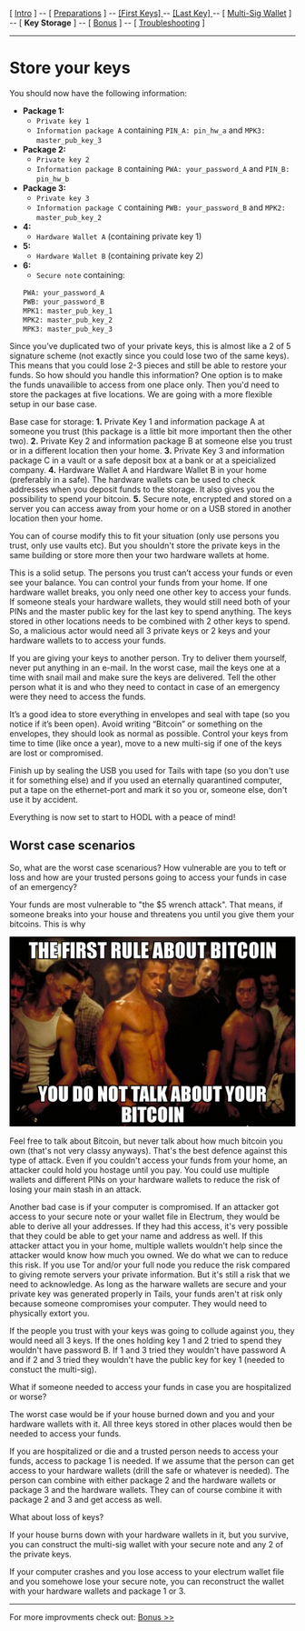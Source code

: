 [ [Intro](README.md) ] -- [ [Preparations]( hodl-guide_10_preparations.md) ] -- [ [First Keys] ](hodl-guide_20_first-keys.md) -- [ [Last Key] ](hodl-guide_30_last-key.md) -- [ [Multi-Sig Wallet](hodl-guide_40_multi-sig.md) ] -- [ **Key Storage** ] -- [ [Bonus](hodl-guide_60_bonus.md) ] -- [ [Troubleshooting](hodl-guide_70_troubleshooting.md) ]

---

# Store your keys

You should now have the following information:
* **Package 1:**
  * `Private key 1`
  * `Information package A` containing `PIN_A: pin_hw_a` and `MPK3: master_pub_key_3`
* **Package 2:**
  * `Private key 2`
  * `Information package B` containing `PWA: your_password_A` and `PIN_B: pin_hw_b`
* **Package 3:**
  * `Private key 3`
  * `Information package C` containing `PWB: your_password_B` and `MPK2: master_pub_key_2`
* **4:**
  * `Hardware Wallet A` (containing private key 1)  
* **5:**
  * `Hardware Wallet B` (containing private key 2)
* **6:**
  * `Secure note` containing: 
  ```
  PWA: your_password_A
  PWB: your_password_B
  MPK1: master_pub_key_1
  MPK2: master_pub_key_2
  MPK3: master_pub_key_3
  ```
Since you’ve duplicated two of your private keys, this is almost like a 2 of 5 signature scheme (not exactly since you could lose two of the same keys). This means that you could lose 2-3 pieces and still be able to restore your funds. So how should you handle this information? One option is to make the funds unavailible to access from one place only. Then you'd need to store the packages at five locations. We are going with a more flexible setup in our base case.

Base case for storage:
**1.**	Private Key 1 and information package A at someone you trust (this package is a little bit more important then the other two). 
**2.**	Private Key 2 and information package B at someone else you trust or in a different location then your home. 
**3.**	Private Key 3 and information package C in a vault or a safe deposit box at a bank or at a speicialized company. 
**4.**	Hardware Wallet A and Hardware Wallet B in your home (preferably in a safe). The hardware wallets can be used to check addresses when you deposit funds to the storage. It also gives you the possibility to spend your bitcoin. 
**5.** Secure note, encrypted and stored on a server you can access away from your home or on a USB stored in another location then your home.

You can of course modify this to fit your situation (only use persons you trust, only use vaults etc). But you shouldn't store the private keys in the same building or store more then your two hardware wallets at home.

This is a solid setup. The persons you trust can’t access your funds or even see your balance. You can control your funds from your home. If one hardware wallet breaks, you only need one other key to access your funds. If someone steals your hardware wallets, they would still need both of your PINs and the master public key for the last key to spend anything. The keys stored in other locations needs to be combined with 2 other keys to spend. So, a malicious actor would need all 3 private keys or 2 keys and your hardware wallets to to access your funds.   

If you are giving your keys to another person. Try to deliver them yourself, never put anything in an e-mail. In the worst case, mail the keys one at a time with snail mail and make sure the keys are delivered. Tell the other person what it is and who they need to contact in case of an emergency were they need to access the funds.

It’s a good idea to store everything in envelopes and seal with tape (so you notice if it’s been open). Avoid writing “Bitcoin” or something on the envelopes, they should look as normal as possible. Control your keys from time to time (like once a year), move to a new multi-sig if one of the keys are lost or compromised.

Finish up by sealing the USB you used for Tails with tape (so you don't use it for something else) and if you used an eternally quarantined computer, put a tape on the ethernet-port and mark it so you or, someone else, don't use it by accident.

Everything is now set to start to HODL with a peace of mind!

## Worst case scenarios

So, what are the worst case scenarious? How vulnerable are you to teft or loss and how are your trusted persons going to access your funds in case of an emergency?

Your funds are most vulnerable to "the $5 wrench attack". That means, if someone breaks into your house and threatens you until you give them your bitcoins. This is why

![First Rule](images/50_first_rule.png)

Feel free to talk about Bitcoin, but never talk about how much bitcoin you own (that's not very classy anyways). That's the best defence against this type of attack. Even if you couldn't access your funds from your home, an attacker could hold you hostage until you pay. You could use multiple wallets and different PINs on your hardware wallets to reduce the risk of losing your main stash in an attack.

Another bad case is if your computer is compromised. If an attacker got access to your secure note or your wallet file in Electrum, they would be able to derive all your addresses. If they had this access, it's very possible that they could be able to get your name and address as well. If this attacker attact you in your home, multiple wallets wouldn't help since the attacker would know how much you owned. We do what we can to reduce this risk. If you use Tor and/or your full node you reduce the risk compared to giving remote servers your private information. But it's still a risk that we need to acknowledge. As long as the harware wallets are secure and your private key was generated properly in Tails, your funds aren't at risk only because someone compromises your computer. They would need to physically extort you. 

If the people you trust with your keys was going to collude against you, they would need all 3 keys. If the ones holding key 1 and 2 tried to spend they wouldn't have password B. If 1 and 3 tried they wouldn't have password A and if 2 and 3 tried they wouldn't have the public key for key 1 (needed to constuct the multi-sig).

What if someone needed to access your funds in case you are hospitalized or worse?

The worst case would be if your house burned down and you and your hardware wallets with it. All three keys stored in other places would then be needed to access your funds. 

If you are hospitalized or die and a trusted person needs to access your funds, access to package 1 is needed. If we assume that the person can get access to your hardware wallets (drill the safe or whatever is needed). The person can combine with either package 2 and the hardware wallets or package 3 and the hardware wallets. They can of course combine it with package 2 and 3 and get access as well.

What about loss of keys?

If your house burns down with your hardware wallets in it, but you survive, you can construct the multi-sig wallet with your secure note and any 2 of the private keys.

If your computer crashes and you lose access to your electrum wallet file and you somehowe lose your secure note, you can reconstruct the wallet with your hardware wallets and package 1 or 3.

---

For more improvments check out: [Bonus >>](hodl-guide_60_bonus.md)
